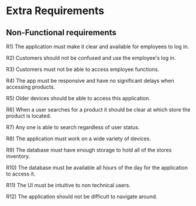 # Extra Requirements

## Non-Functional requirements

R1) The application must make it clear and available for employees to log in. 

R2)  Customers should not be confused and use the employee's log in.

R3) Customers must not be able to access employee functions.

R4)  The app must be responsive and have no significant delays when accessing products.

R5)  Older devices should be able to access this application.

R6)  When a user searches for a product it should be clear at which store the product is located.

R7)  Any one is able to search regardless of user status.

R8) The application must work on a wide variety of devices.

R9) The database must have enough storage to hold all of the stores inventory.

R10) The database must be available all hours of the day for the application to access it.

R11)  The UI must be intuitive to non technical users.

R12) The application should not be difficult to navigate around.

